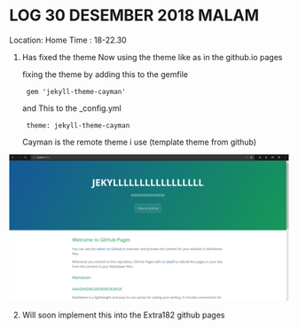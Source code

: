 # LOG 30 DESEMBER 2018 MALAM

Location: Home
Time : 18-22.30

1. Has fixed the theme
   Now using the theme like as in the github.io pages

   fixing the theme by adding this to the gemfile
       
        gem 'jekyll-theme-cayman'
	

   and This to the _config.yml
 
        theme: jekyll-theme-cayman

   Cayman is the remote theme i use (template theme from github)


![img](/assets/images/Sketch3.png)



2. Will soon implement this into the Extra182 github pages


